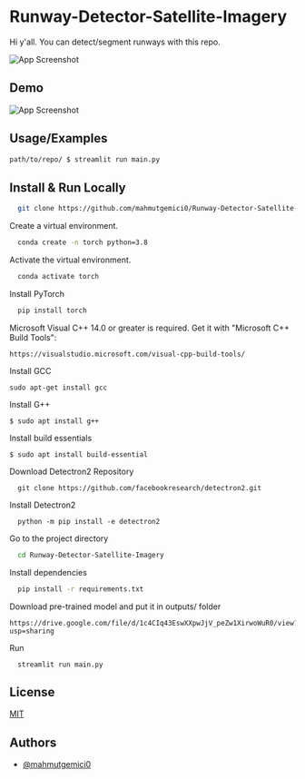 
# Runway-Detector-Satellite-Imagery

Hi y'all. You can detect/segment runways with this repo.

![App Screenshot](https://github.com/mahmutgemici0/Runway-Detector-Satellite-Imagery/blob/main/airport_dataset/runway/raw_data/2.png?raw=true)




## Demo

![App Screenshot](https://github.com/mahmutgemici0/Runway-Detector-Satellite-Imagery/blob/main/assets/results.gif?raw=true)

## Usage/Examples

```bash
path/to/repo/ $ streamlit run main.py
```


## Install & Run Locally
<!-- Install Git-lfs https://git-lfs.github.com/ -->

<!-- - Linux
```
  sudo apt-get install git-lfs
```
- Windows 
```
    pip install git-lfs
```
Initialize Git-LFS
```
  git install git-lfs
```
Clone the project -->

```bash
  git clone https://github.com/mahmutgemici0/Runway-Detector-Satellite-Imagery.git
```
Create a virtual environment.
```bash
  conda create -n torch python=3.8
```
Activate the virtual environment.
```bash
  conda activate torch
```
Install PyTorch
```bash
  pip install torch
```
Microsoft Visual C++ 14.0 or greater is required. Get it with "Microsoft C++ Build Tools":
```
https://visualstudio.microsoft.com/visual-cpp-build-tools/
```
Install GCC
```
sudo apt-get install gcc
```
Install G++
```
$ sudo apt install g++
```
Install build essentials
```
$ sudo apt install build-essential
```
Download Detectron2 Repository
```
  git clone https://github.com/facebookresearch/detectron2.git
```
Install Detectron2
```
  python -m pip install -e detectron2
```
Go to the project directory
```bash
  cd Runway-Detector-Satellite-Imagery
```
Install dependencies
```bash
  pip install -r requirements.txt
```
Download pre-trained model and put it in outputs/ folder
```
https://drive.google.com/file/d/1c4CIq43EswXXpwJjV_peZw1XirwoWuR0/view?usp=sharing
```
Run
```
  streamlit run main.py 
```

## License

[MIT](https://choosealicense.com/licenses/mit/)


## Authors

- [@mahmutgemici0](https://www.github.com/mahmutgemici0)

